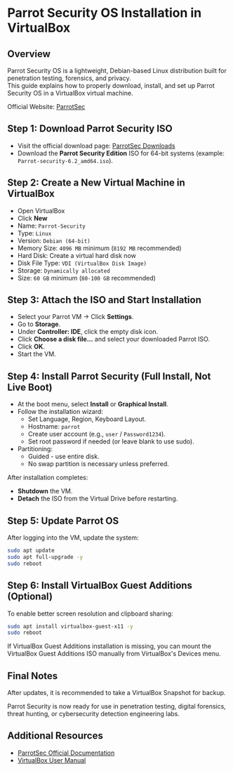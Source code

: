 # Parrot Security OS Installation in VirtualBox

## Overview
Parrot Security OS is a lightweight, Debian-based Linux distribution built for penetration testing, forensics, and privacy.  
This guide explains how to properly download, install, and set up Parrot Security OS in a VirtualBox virtual machine.

Official Website: [ParrotSec](https://parrotsec.org/)

## Step 1: Download Parrot Security ISO
- Visit the official download page: [ParrotSec Downloads](https://parrotsec.org/download/)
- Download the **Parrot Security Edition** ISO for 64-bit systems (example: `Parrot-security-6.2_amd64.iso`).

## Step 2: Create a New Virtual Machine in VirtualBox
- Open VirtualBox
- Click **New**
- Name: `Parrot-Security`
- Type: `Linux`
- Version: `Debian (64-bit)`
- Memory Size: `4096 MB` minimum (`8192 MB` recommended)
- Hard Disk: Create a virtual hard disk now
- Disk File Type: `VDI (VirtualBox Disk Image)`
- Storage: `Dynamically allocated`
- Size: `60 GB` minimum (`80-100 GB` recommended)

## Step 3: Attach the ISO and Start Installation
- Select your Parrot VM → Click **Settings**.
- Go to **Storage**.
- Under **Controller: IDE**, click the empty disk icon.
- Click **Choose a disk file...** and select your downloaded Parrot ISO.
- Click **OK**.
- Start the VM.

## Step 4: Install Parrot Security (Full Install, Not Live Boot)
- At the boot menu, select **Install** or **Graphical Install**.
- Follow the installation wizard:
  - Set Language, Region, Keyboard Layout.
  - Hostname: `parrot`
  - Create user account (e.g., `user` / `Password1234`).
  - Set root password if needed (or leave blank to use sudo).
- Partitioning:
  - Guided - use entire disk.
  - No swap partition is necessary unless preferred.

After installation completes:
- **Shutdown** the VM.
- **Detach** the ISO from the Virtual Drive before restarting.

## Step 5: Update Parrot OS
After logging into the VM, update the system:

```bash
sudo apt update
sudo apt full-upgrade -y
sudo reboot
```

## Step 6: Install VirtualBox Guest Additions (Optional)
To enable better screen resolution and clipboard sharing:

```bash
sudo apt install virtualbox-guest-x11 -y
sudo reboot
```

If VirtualBox Guest Additions installation is missing, you can mount the VirtualBox Guest Additions ISO manually from VirtualBox's Devices menu.

## Final Notes
After updates, it is recommended to take a VirtualBox Snapshot for backup.

Parrot Security is now ready for use in penetration testing, digital forensics, threat hunting, or cybersecurity detection engineering labs.

## Additional Resources
- [ParrotSec Official Documentation](https://docs.parrotsec.org/)
- [VirtualBox User Manual](https://www.virtualbox.org/manual/UserManual.html)



